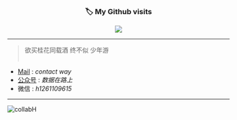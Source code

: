 <div align=center>
  <h3><b>🏷 My Github visits</b></h3>
</div>

<p align="center" >   
  <img src="https://profile-counter.glitch.me/collabH/count.svg" />  
</p>


---
> 
> 
> 欲买桂花同载酒 终不似 少年游 <br/><br/>
>

- [Mail](huangshimin1996@gmail.com) : _contact way_
- [公众号](https://mp.weixin.qq.com/s/0kloiLBHQb_98Sp58yv57g) : _数据在路上_
- 微信 : _h1261109615_

---

![collabH](https://github-readme-stats.vercel.app/api?username=collabH&count_private=true&show_icons=true&theme=tokyonight&show_owner=true)
